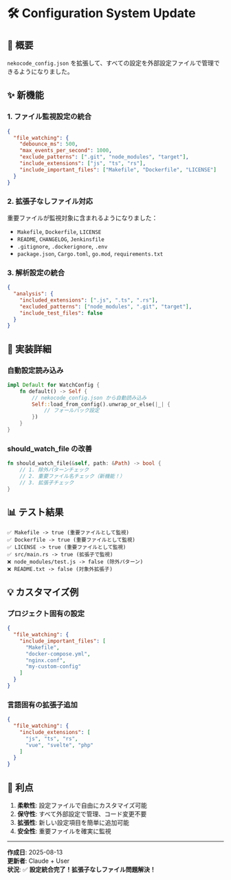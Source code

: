 # 🛠️ Configuration System Update

## 📝 **概要**

`nekocode_config.json` を拡張して、すべての設定を外部設定ファイルで管理できるようになりました。

## ✨ **新機能**

### **1. ファイル監視設定の統合**
```json
{
  "file_watching": {
    "debounce_ms": 500,
    "max_events_per_second": 1000,
    "exclude_patterns": [".git", "node_modules", "target"],
    "include_extensions": ["js", "ts", "rs"],
    "include_important_files": ["Makefile", "Dockerfile", "LICENSE"]
  }
}
```

### **2. 拡張子なしファイル対応**
重要ファイルが監視対象に含まれるようになりました：
- `Makefile`, `Dockerfile`, `LICENSE`
- `README`, `CHANGELOG`, `Jenkinsfile`  
- `.gitignore`, `.dockerignore`, `.env`
- `package.json`, `Cargo.toml`, `go.mod`, `requirements.txt`

### **3. 解析設定の統合**
```json
{
  "analysis": {
    "included_extensions": [".js", ".ts", ".rs"],
    "excluded_patterns": ["node_modules", ".git", "target"],
    "include_test_files": false
  }
}
```

## 🔧 **実装詳細**

### **自動設定読み込み**
```rust
impl Default for WatchConfig {
    fn default() -> Self {
        // nekocode_config.json から自動読み込み
        Self::load_from_config().unwrap_or_else(|_| {
            // フォールバック設定
        })
    }
}
```

### **should_watch_file の改善**
```rust
fn should_watch_file(&self, path: &Path) -> bool {
    // 1. 除外パターンチェック
    // 2. 重要ファイル名チェック（新機能！）
    // 3. 拡張子チェック
}
```

## 📊 **テスト結果**
```
✅ Makefile -> true (重要ファイルとして監視)
✅ Dockerfile -> true (重要ファイルとして監視)  
✅ LICENSE -> true (重要ファイルとして監視)
✅ src/main.rs -> true (拡張子で監視)
❌ node_modules/test.js -> false (除外パターン)
❌ README.txt -> false (対象外拡張子)
```

## 💡 **カスタマイズ例**

### **プロジェクト固有の設定**
```json
{
  "file_watching": {
    "include_important_files": [
      "Makefile",
      "docker-compose.yml",
      "nginx.conf",
      "my-custom-config"
    ]
  }
}
```

### **言語固有の拡張子追加**
```json
{
  "file_watching": {
    "include_extensions": [
      "js", "ts", "rs",
      "vue", "svelte", "php"
    ]
  }
}
```

## 🎯 **利点**

1. **柔軟性**: 設定ファイルで自由にカスタマイズ可能
2. **保守性**: すべて外部設定で管理、コード変更不要
3. **拡張性**: 新しい設定項目を簡単に追加可能
4. **安全性**: 重要ファイルを確実に監視

---
**作成日**: 2025-08-13  
**更新者**: Claude + User  
**状況**: ✅ **設定統合完了！拡張子なしファイル問題解決！**